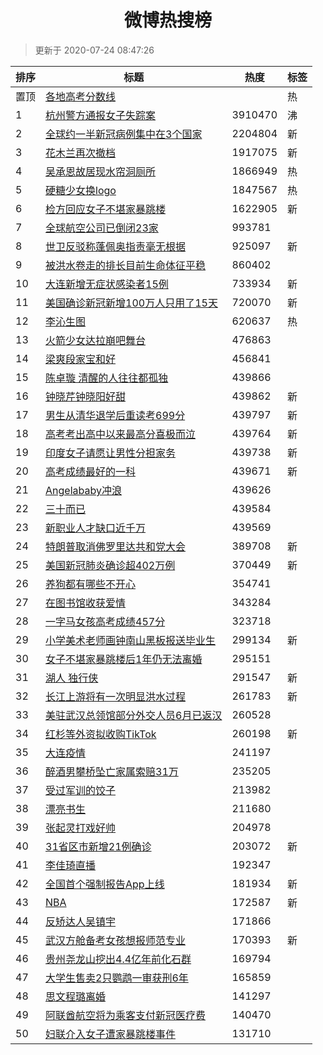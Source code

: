 <h1 align="center">微博热搜榜</h1>

> 更新于 2020-07-24 08:47:26

| 排序 | 标题                                                                                                                                                                                                                                          | 热度    | 标签 |
| ---- | --------------------------------------------------------------------------------------------------------------------------------------------------------------------------------------------------------------------------------------------- | ------- | ---- |
| 置顶 | [各地高考分数线](https://s.weibo.com/weibo?q=%23%E5%90%84%E5%9C%B0%E9%AB%98%E8%80%83%E5%88%86%E6%95%B0%E7%BA%BF%23&Refer=new_time)                                                                                                            |         | 热   |
| 1    | [杭州警方通报女子失踪案](https://s.weibo.com/weibo?q=%E6%9D%AD%E5%B7%9E%E8%AD%A6%E6%96%B9%E9%80%9A%E6%8A%A5%E5%A5%B3%E5%AD%90%E5%A4%B1%E8%B8%AA%E6%A1%88&Refer=top)                                                                           | 3910470 | 沸   |
| 2    | [全球约一半新冠病例集中在3个国家](https://s.weibo.com/weibo?q=%23%E5%85%A8%E7%90%83%E7%BA%A6%E4%B8%80%E5%8D%8A%E6%96%B0%E5%86%A0%E7%97%85%E4%BE%8B%E9%9B%86%E4%B8%AD%E5%9C%A83%E4%B8%AA%E5%9B%BD%E5%AE%B6%23&Refer=top)                       | 2204804 | 新   |
| 3    | [花木兰再次撤档](https://s.weibo.com/weibo?q=%23%E8%8A%B1%E6%9C%A8%E5%85%B0%E5%86%8D%E6%AC%A1%E6%92%A4%E6%A1%A3%23&Refer=top)                                                                                                                 | 1917075 | 新   |
| 4    | [吴承恩故居现水帘洞厕所](https://s.weibo.com/weibo?q=%23%E5%90%B4%E6%89%BF%E6%81%A9%E6%95%85%E5%B1%85%E7%8E%B0%E6%B0%B4%E5%B8%98%E6%B4%9E%E5%8E%95%E6%89%80%23&Refer=top)                                                                     | 1866949 | 热   |
| 5    | [硬糖少女换logo](https://s.weibo.com/weibo?q=%23%E7%A1%AC%E7%B3%96%E5%B0%91%E5%A5%B3%E6%8D%A2logo%23&Refer=top)                                                                                                                               | 1847567 | 热   |
| 6    | [检方回应女子不堪家暴跳楼](https://s.weibo.com/weibo?q=%23%E6%A3%80%E6%96%B9%E5%9B%9E%E5%BA%94%E5%A5%B3%E5%AD%90%E4%B8%8D%E5%A0%AA%E5%AE%B6%E6%9A%B4%E8%B7%B3%E6%A5%BC%23&Refer=top)                                                          | 1622905 | 新   |
| 7    | [全球航空公司已倒闭23家](https://s.weibo.com/weibo?q=%23%E5%85%A8%E7%90%83%E8%88%AA%E7%A9%BA%E5%85%AC%E5%8F%B8%E5%B7%B2%E5%80%92%E9%97%AD23%E5%AE%B6%23&Refer=top)                                                                            | 993781  |      |
| 8    | [世卫反驳称蓬佩奥指责毫无根据](https://s.weibo.com/weibo?q=%23%E4%B8%96%E5%8D%AB%E5%8F%8D%E9%A9%B3%E7%A7%B0%E8%93%AC%E4%BD%A9%E5%A5%A5%E6%8C%87%E8%B4%A3%E6%AF%AB%E6%97%A0%E6%A0%B9%E6%8D%AE%23&Refer=top)                                    | 925097  | 新   |
| 9    | [被洪水卷走的排长目前生命体征平稳](https://s.weibo.com/weibo?q=%23%E8%A2%AB%E6%B4%AA%E6%B0%B4%E5%8D%B7%E8%B5%B0%E7%9A%84%E6%8E%92%E9%95%BF%E7%9B%AE%E5%89%8D%E7%94%9F%E5%91%BD%E4%BD%93%E5%BE%81%E5%B9%B3%E7%A8%B3%23&Refer=top)              | 860402  |      |
| 10   | [大连新增无症状感染者15例](https://s.weibo.com/weibo?q=%E5%A4%A7%E8%BF%9E%E6%96%B0%E5%A2%9E%E6%97%A0%E7%97%87%E7%8A%B6%E6%84%9F%E6%9F%93%E8%80%8515%E4%BE%8B&Refer=top)                                                                       | 733934  | 新   |
| 11   | [美国确诊新冠新增100万人只用了15天](https://s.weibo.com/weibo?q=%E7%BE%8E%E5%9B%BD%E7%A1%AE%E8%AF%8A%E6%96%B0%E5%86%A0%E6%96%B0%E5%A2%9E100%E4%B8%87%E4%BA%BA%E5%8F%AA%E7%94%A8%E4%BA%8615%E5%A4%A9&Refer=top)                                | 720070  | 新   |
| 12   | [李沁生图](https://s.weibo.com/weibo?q=%23%E6%9D%8E%E6%B2%81%E7%94%9F%E5%9B%BE%23&Refer=top)                                                                                                                                                  | 620637  | 热   |
| 13   | [火箭少女达拉崩吧舞台](https://s.weibo.com/weibo?q=%23%E7%81%AB%E7%AE%AD%E5%B0%91%E5%A5%B3%E8%BE%BE%E6%8B%89%E5%B4%A9%E5%90%A7%E8%88%9E%E5%8F%B0%23&Refer=top)                                                                                | 476863  |      |
| 14   | [梁爽段家宝和好](https://s.weibo.com/weibo?q=%E6%A2%81%E7%88%BD%E6%AE%B5%E5%AE%B6%E5%AE%9D%E5%92%8C%E5%A5%BD&Refer=top)                                                                                                                       | 456841  |      |
| 15   | [陈卓璇 清醒的人往往都孤独](https://s.weibo.com/weibo?q=%E9%99%88%E5%8D%93%E7%92%87%20%E6%B8%85%E9%86%92%E7%9A%84%E4%BA%BA%E5%BE%80%E5%BE%80%E9%83%BD%E5%AD%A4%E7%8B%AC&Refer=top)                                                            | 439866  |      |
| 16   | [钟晓芹钟晓阳好甜](https://s.weibo.com/weibo?q=%23%E9%92%9F%E6%99%93%E8%8A%B9%E9%92%9F%E6%99%93%E9%98%B3%E5%A5%BD%E7%94%9C%23&Refer=top)                                                                                                      | 439862  | 新   |
| 17   | [男生从清华退学后重读考699分](https://s.weibo.com/weibo?q=%E7%94%B7%E7%94%9F%E4%BB%8E%E6%B8%85%E5%8D%8E%E9%80%80%E5%AD%A6%E5%90%8E%E9%87%8D%E8%AF%BB%E8%80%83699%E5%88%86&Refer=top)                                                          | 439797  | 新   |
| 18   | [高考考出高中以来最高分喜极而泣](https://s.weibo.com/weibo?q=%23%E9%AB%98%E8%80%83%E8%80%83%E5%87%BA%E9%AB%98%E4%B8%AD%E4%BB%A5%E6%9D%A5%E6%9C%80%E9%AB%98%E5%88%86%E5%96%9C%E6%9E%81%E8%80%8C%E6%B3%A3%23&Refer=top)                         | 439764  | 新   |
| 19   | [印度女子请愿让男性分担家务](https://s.weibo.com/weibo?q=%E5%8D%B0%E5%BA%A6%E5%A5%B3%E5%AD%90%E8%AF%B7%E6%84%BF%E8%AE%A9%E7%94%B7%E6%80%A7%E5%88%86%E6%8B%85%E5%AE%B6%E5%8A%A1&Refer=top)                                                     | 439738  | 新   |
| 20   | [高考成绩最好的一科](https://s.weibo.com/weibo?q=%23%E9%AB%98%E8%80%83%E6%88%90%E7%BB%A9%E6%9C%80%E5%A5%BD%E7%9A%84%E4%B8%80%E7%A7%91%23&Refer=top)                                                                                           | 439671  | 新   |
| 21   | [Angelababy冲浪](https://s.weibo.com/weibo?q=%23Angelababy%E5%86%B2%E6%B5%AA%23&Refer=top)                                                                                                                                                    | 439626  |      |
| 22   | [三十而已](https://s.weibo.com/weibo?q=%E4%B8%89%E5%8D%81%E8%80%8C%E5%B7%B2&Refer=top)                                                                                                                                                        | 439584  |      |
| 23   | [新职业人才缺口近千万](https://s.weibo.com/weibo?q=%E6%96%B0%E8%81%8C%E4%B8%9A%E4%BA%BA%E6%89%8D%E7%BC%BA%E5%8F%A3%E8%BF%91%E5%8D%83%E4%B8%87&Refer=top)                                                                                      | 439569  |      |
| 24   | [特朗普取消佛罗里达共和党大会](https://s.weibo.com/weibo?q=%E7%89%B9%E6%9C%97%E6%99%AE%E5%8F%96%E6%B6%88%E4%BD%9B%E7%BD%97%E9%87%8C%E8%BE%BE%E5%85%B1%E5%92%8C%E5%85%9A%E5%A4%A7%E4%BC%9A&Refer=top)                                          | 389708  | 新   |
| 25   | [美国新冠肺炎确诊超402万例](https://s.weibo.com/weibo?q=%23%E7%BE%8E%E5%9B%BD%E6%96%B0%E5%86%A0%E8%82%BA%E7%82%8E%E7%A1%AE%E8%AF%8A%E8%B6%85402%E4%B8%87%E4%BE%8B%23&Refer=top)                                                               | 370449  | 新   |
| 26   | [养狗都有哪些不开心](https://s.weibo.com/weibo?q=%23%E5%85%BB%E7%8B%97%E9%83%BD%E6%9C%89%E5%93%AA%E4%BA%9B%E4%B8%8D%E5%BC%80%E5%BF%83%23&Refer=top)                                                                                           | 354741  |      |
| 27   | [在图书馆收获爱情](https://s.weibo.com/weibo?q=%23%E5%9C%A8%E5%9B%BE%E4%B9%A6%E9%A6%86%E6%94%B6%E8%8E%B7%E7%88%B1%E6%83%85%23&Refer=top)                                                                                                      | 343284  |      |
| 28   | [一字马女孩高考成绩457分](https://s.weibo.com/weibo?q=%23%E4%B8%80%E5%AD%97%E9%A9%AC%E5%A5%B3%E5%AD%A9%E9%AB%98%E8%80%83%E6%88%90%E7%BB%A9457%E5%88%86%23&Refer=top)                                                                          | 323718  |      |
| 29   | [小学美术老师画钟南山黑板报送毕业生](https://s.weibo.com/weibo?q=%E5%B0%8F%E5%AD%A6%E7%BE%8E%E6%9C%AF%E8%80%81%E5%B8%88%E7%94%BB%E9%92%9F%E5%8D%97%E5%B1%B1%E9%BB%91%E6%9D%BF%E6%8A%A5%E9%80%81%E6%AF%95%E4%B8%9A%E7%94%9F&Refer=top)         | 299134  | 新   |
| 30   | [女子不堪家暴跳楼后1年仍无法离婚](https://s.weibo.com/weibo?q=%23%E5%A5%B3%E5%AD%90%E4%B8%8D%E5%A0%AA%E5%AE%B6%E6%9A%B4%E8%B7%B3%E6%A5%BC%E5%90%8E1%E5%B9%B4%E4%BB%8D%E6%97%A0%E6%B3%95%E7%A6%BB%E5%A9%9A%23&Refer=top)                       | 295151  |      |
| 31   | [湖人 独行侠](https://s.weibo.com/weibo?q=%E6%B9%96%E4%BA%BA%20%E7%8B%AC%E8%A1%8C%E4%BE%A0&Refer=top)                                                                                                                                         | 291547  | 新   |
| 32   | [长江上游将有一次明显洪水过程](https://s.weibo.com/weibo?q=%E9%95%BF%E6%B1%9F%E4%B8%8A%E6%B8%B8%E5%B0%86%E6%9C%89%E4%B8%80%E6%AC%A1%E6%98%8E%E6%98%BE%E6%B4%AA%E6%B0%B4%E8%BF%87%E7%A8%8B&Refer=top)                                          | 261783  | 新   |
| 33   | [美驻武汉总领馆部分外交人员6月已返汉](https://s.weibo.com/weibo?q=%23%E7%BE%8E%E9%A9%BB%E6%AD%A6%E6%B1%89%E6%80%BB%E9%A2%86%E9%A6%86%E9%83%A8%E5%88%86%E5%A4%96%E4%BA%A4%E4%BA%BA%E5%91%986%E6%9C%88%E5%B7%B2%E8%BF%94%E6%B1%89%23&Refer=top) | 260528  |      |
| 34   | [红杉等外资拟收购TikTok](https://s.weibo.com/weibo?q=%E7%BA%A2%E6%9D%89%E7%AD%89%E5%A4%96%E8%B5%84%E6%8B%9F%E6%94%B6%E8%B4%ADTikTok&Refer=top)                                                                                                | 260198  | 新   |
| 35   | [大连疫情](https://s.weibo.com/weibo?q=%E5%A4%A7%E8%BF%9E%E7%96%AB%E6%83%85&Refer=top)                                                                                                                                                        | 241197  |      |
| 36   | [醉酒男攀桥坠亡家属索赔31万](https://s.weibo.com/weibo?q=%E9%86%89%E9%85%92%E7%94%B7%E6%94%80%E6%A1%A5%E5%9D%A0%E4%BA%A1%E5%AE%B6%E5%B1%9E%E7%B4%A2%E8%B5%9431%E4%B8%87&Refer=top)                                                            | 235205  |      |
| 37   | [受过军训的饺子](https://s.weibo.com/weibo?q=%23%E5%8F%97%E8%BF%87%E5%86%9B%E8%AE%AD%E7%9A%84%E9%A5%BA%E5%AD%90%23&Refer=top)                                                                                                                 | 213982  |      |
| 38   | [漂亮书生](https://s.weibo.com/weibo?q=%E6%BC%82%E4%BA%AE%E4%B9%A6%E7%94%9F&Refer=top)                                                                                                                                                        | 211680  |      |
| 39   | [张起灵打戏好帅](https://s.weibo.com/weibo?q=%23%E5%BC%A0%E8%B5%B7%E7%81%B5%E6%89%93%E6%88%8F%E5%A5%BD%E5%B8%85%23&Refer=top)                                                                                                                 | 204978  |      |
| 40   | [31省区市新增21例确诊](https://s.weibo.com/weibo?q=31%E7%9C%81%E5%8C%BA%E5%B8%82%E6%96%B0%E5%A2%9E21%E4%BE%8B%E7%A1%AE%E8%AF%8A&Refer=top)                                                                                                    | 203072  | 新   |
| 41   | [李佳琦直播](https://s.weibo.com/weibo?q=%E6%9D%8E%E4%BD%B3%E7%90%A6%E7%9B%B4%E6%92%AD&Refer=top)                                                                                                                                             | 192347  |      |
| 42   | [全国首个强制报告App上线](https://s.weibo.com/weibo?q=%E5%85%A8%E5%9B%BD%E9%A6%96%E4%B8%AA%E5%BC%BA%E5%88%B6%E6%8A%A5%E5%91%8AApp%E4%B8%8A%E7%BA%BF&Refer=top)                                                                                | 181934  | 新   |
| 43   | [NBA](https://s.weibo.com/weibo?q=NBA&Refer=top)                                                                                                                                                                                              | 172587  | 新   |
| 44   | [反矫达人吴镇宇](https://s.weibo.com/weibo?q=%E5%8F%8D%E7%9F%AB%E8%BE%BE%E4%BA%BA%E5%90%B4%E9%95%87%E5%AE%87&Refer=top)                                                                                                                       | 171866  |      |
| 45   | [武汉方舱备考女孩想报师范专业](https://s.weibo.com/weibo?q=%E6%AD%A6%E6%B1%89%E6%96%B9%E8%88%B1%E5%A4%87%E8%80%83%E5%A5%B3%E5%AD%A9%E6%83%B3%E6%8A%A5%E5%B8%88%E8%8C%83%E4%B8%93%E4%B8%9A&Refer=top)                                          | 170393  | 新   |
| 46   | [贵州尧龙山挖出4.4亿年前化石群](https://s.weibo.com/weibo?q=%E8%B4%B5%E5%B7%9E%E5%B0%A7%E9%BE%99%E5%B1%B1%E6%8C%96%E5%87%BA4.4%E4%BA%BF%E5%B9%B4%E5%89%8D%E5%8C%96%E7%9F%B3%E7%BE%A4&Refer=top)                                               | 169794  |      |
| 47   | [大学生售卖2只鹦鹉一审获刑6年](https://s.weibo.com/weibo?q=%23%E5%A4%A7%E5%AD%A6%E7%94%9F%E5%94%AE%E5%8D%962%E5%8F%AA%E9%B9%A6%E9%B9%89%E4%B8%80%E5%AE%A1%E8%8E%B7%E5%88%916%E5%B9%B4%23&Refer=top)                                           | 165859  |      |
| 48   | [思文程璐离婚](https://s.weibo.com/weibo?q=%23%E6%80%9D%E6%96%87%E7%A8%8B%E7%92%90%E7%A6%BB%E5%A9%9A%23&Refer=top)                                                                                                                            | 141297  |      |
| 49   | [阿联酋航空将为乘客支付新冠医疗费](https://s.weibo.com/weibo?q=%E9%98%BF%E8%81%94%E9%85%8B%E8%88%AA%E7%A9%BA%E5%B0%86%E4%B8%BA%E4%B9%98%E5%AE%A2%E6%94%AF%E4%BB%98%E6%96%B0%E5%86%A0%E5%8C%BB%E7%96%97%E8%B4%B9&Refer=top)                    | 140470  |      |
| 50   | [妇联介入女子遭家暴跳楼事件](https://s.weibo.com/weibo?q=%23%E5%A6%87%E8%81%94%E4%BB%8B%E5%85%A5%E5%A5%B3%E5%AD%90%E9%81%AD%E5%AE%B6%E6%9A%B4%E8%B7%B3%E6%A5%BC%E4%BA%8B%E4%BB%B6%23&Refer=top)                                               | 131710  |      |